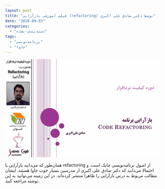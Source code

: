 ```yaml
---
layout: post
title: "فیلم آموزشی بازآرایی (refactoring) توسط دکتر صادق علی اکبری"
date: "2018-09-03"
categories: 
  - "دسته‌بندی-نشده"
tags: 
  - "برنامه‌نویسی"
  - "جاوا"
---
```


![](assets/images/refactoring-768x484.png)

همان‌طور که می‌دانید بازآرایی یا refactoring از اصول برنامه‌نویسی چابک است. و احتمالا می‌دانید که دکتر صادق علی اکبری از مدرسین بسیار خوب جاوا هستند. ایشان مطالب مربوط به درس بازآرایی را ظاهرا منتشر کرده‌اند. در این زمینه می‌توانید به [این](http://javacup.ir/jc/refactoring/) نوشته مراجعه کنید.
